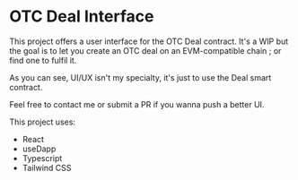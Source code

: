 # OTC Deal Interface

This project offers a user interface for the OTC Deal contract.
It's a WIP but the goal is to let you create an OTC deal on an EVM-compatible chain ;
or find one to fulfil it.

As you can see, UI/UX isn't my specialty, it's just to use the Deal smart contract.

Feel free to contact me or submit a PR if you wanna push a better UI.

This project uses:
* React
* useDapp
* Typescript
* Tailwind CSS
